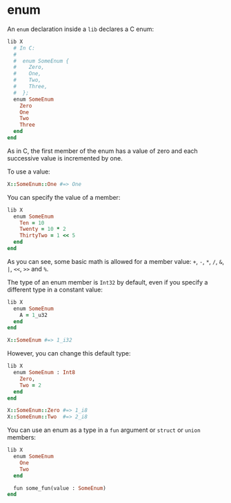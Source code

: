 # enum

An `enum` declaration inside a `lib` declares a C enum:

```ruby
lib X
  # In C:
  #
  #  enum SomeEnum {
  #    Zero,
  #    One,
  #    Two,
  #    Three,
  #  };
  enum SomeEnum
    Zero
    One
    Two
    Three
  end
end
```

As in C, the first member of the enum has a value of zero and each successive value is incremented by one.

To use a value:

```ruby
X::SomeEnum::One #=> One
```

You can specify the value of a member:

```ruby
lib X
  enum SomeEnum
    Ten = 10
    Twenty = 10 * 2
    ThirtyTwo = 1 << 5
  end
end
```

As you can see, some basic math is allowed for a member value: `+`, `-`, `*`, `/`, `&`, `|`, `<<`, `>>` and `%`.

The type of an enum member is `Int32` by default, even if you specify a different type in a constant value:

```ruby
lib X
  enum SomeEnum
    A = 1_u32
  end
end

X::SomeEnum #=> 1_i32
```

However, you can change this default type:

```ruby
lib X
  enum SomeEnum : Int8
    Zero,
    Two = 2
  end
end

X::SomeEnum::Zero #=> 1_i8
X::SomeEnum::Two  #=> 2_i8
```

You can use an enum as a type in a `fun` argument or `struct` or `union` members:

```ruby
lib X
  enum SomeEnum
    One
    Two
  end

  fun some_fun(value : SomeEnum)
end
```
